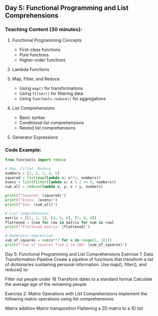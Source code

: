 
## Day 5: Functional Programming and List Comprehensions

### Teaching Content (30 minutes):
1. Functional Programming Concepts
   - First-class functions
   - Pure functions
   - Higher-order functions

2. Lambda Functions

3. Map, Filter, and Reduce
   - Using `map()` for transformations
   - Using `filter()` for filtering data
   - Using `functools.reduce()` for aggregations

4. List Comprehensions
   - Basic syntax
   - Conditional list comprehensions
   - Nested list comprehensions

5. Generator Expressions

### Code Example:
```python
from functools import reduce

# Map, Filter, Reduce
numbers = [1, 2, 3, 4, 5]
squared = list(map(lambda x: x**2, numbers))
evens = list(filter(lambda x: x % 2 == 0, numbers))
sum_all = reduce(lambda x, y: x + y, numbers)

print(f"Squared: {squared}")
print(f"Evens: {evens}")
print(f"Sum: {sum_all}")

# List comprehension
matrix = [[1, 2, 3], [4, 5, 6], [7, 8, 9]]
flattened = [num for row in matrix for num in row]
print(f"Flattened matrix: {flattened}")

# Generator expression
sum_of_squares = sum(x**2 for x in range(1, 101))
print(f"Sum of squares from 1 to 100: {sum_of_squares}")
```

Day 5: Functional Programming and List Comprehensions
Exercise 1: Data Transformation Pipeline
Create a pipeline of functions that transform a list of dictionaries containing personal information. Use map(), filter(), and reduce() to:

Filter out people under 18
Transform dates to a standard format
Calculate the average age of the remaining people

Exercise 2: Matrix Operations with List Comprehensions
Implement the following matrix operations using list comprehensions:

Matrix addition
Matrix transposition
Flattening a 2D matrix to a 1D list